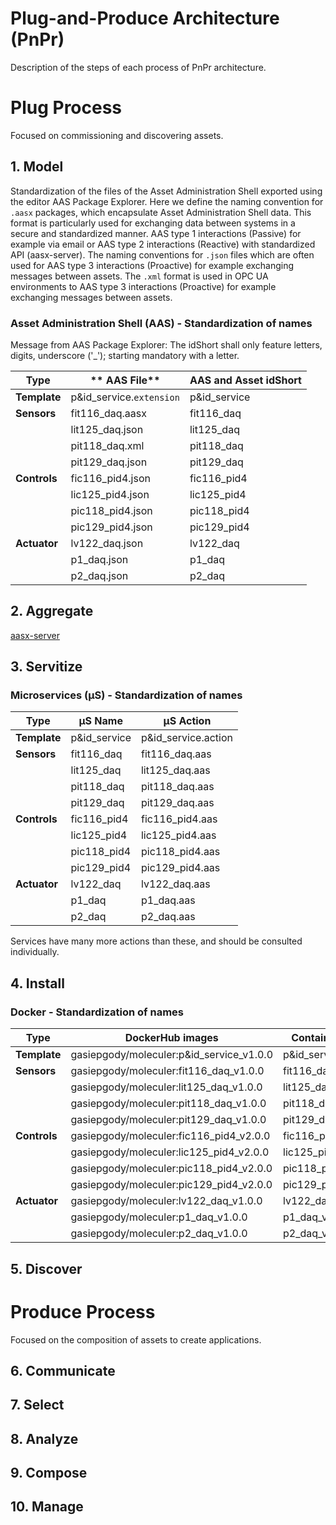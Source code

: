 # Plug-and-Produce Architecture (PnPr)

Description of the steps of each process of PnPr architecture.

# Plug Process

Focused on commissioning and discovering assets.

## 1. Model 

Standardization of the files of the Asset Administration Shell exported using the editor AAS Package Explorer. Here we define the naming convention for `.aasx` packages, which encapsulate Asset Administration Shell data. This format is particularly used for exchanging data between systems in a secure and standardized manner. AAS type 1 interactions (Passive) for example via email or AAS type 2 interactions (Reactive) with standardized API (aasx-server). The naming conventions for `.json` files which are often used for AAS type 3 interactions (Proactive) for example exchanging messages between assets. 
The `.xml` format is used in OPC UA environments to AAS type 3 interactions (Proactive) for example exchanging messages between assets.

### Asset Administration Shell (AAS) - Standardization of names
Message from AAS Package Explorer: The idShort shall only feature letters, digits, underscore ('_'); starting mandatory with a letter.

| **Type**     | ** AAS File**            | **AAS and Asset idShort** |
| ------------ | ------------------------ | ------------------------- |
| **Template** | p&id_service.`extension` | p&id_service              |
| **Sensors**  | fit116_daq.aasx          | fit116_daq                |
|              | lit125_daq.json          | lit125_daq                |
|              | pit118_daq.xml           | pit118_daq                |
|              | pit129_daq.json          | pit129_daq                |
| **Controls** | fic116_pid4.json         | fic116_pid4               |
|              | lic125_pid4.json         | lic125_pid4               |
|              | pic118_pid4.json         | pic118_pid4               |
|              | pic129_pid4.json         | pic129_pid4               |
| **Actuator** | lv122_daq.json           | lv122_daq                 |
|              | p1_daq.json              | p1_daq                    |
|              | p2_daq.json              | p2_daq                    |




## 2. Aggregate
[aasx-server](https://github.com/pontarolli/aasx-server)


## 3. Servitize

### Microservices (μS) - Standardization of names


| **Type**     | **μS Name**  | **μS Action**       |
| ------------ | ------------ | ------------------- |
| **Template** | p&id_service | p&id_service.action |
| **Sensors**  | fit116_daq   | fit116_daq.aas      |
|              | lit125_daq   | lit125_daq.aas      |
|              | pit118_daq   | pit118_daq.aas      |
|              | pit129_daq   | pit129_daq.aas      |
| **Controls** | fic116_pid4  | fic116_pid4.aas     |
|              | lic125_pid4  | lic125_pid4.aas     |
|              | pic118_pid4  | pic118_pid4.aas     |
|              | pic129_pid4  | pic129_pid4.aas     |
| **Actuator** | lv122_daq    | lv122_daq.aas       |
|              | p1_daq       | p1_daq.aas          |
|              | p2_daq       | p2_daq.aas          |

Services have many more actions than these, and should be consulted individually.

## 4. Install


### Docker - Standardization of names

| **Type**     | **DockerHub images**                     | **Container name**  |
| ------------ | ---------------------------------------- | ------------------- |
| **Template** | gasiepgody/moleculer:p&id_service_v1.0.0 | p&id_service_v1.0.0 |
| **Sensors**  | gasiepgody/moleculer:fit116_daq_v1.0.0   | fit116_daq_v1.0.0   |
|              | gasiepgody/moleculer:lit125_daq_v1.0.0   | lit125_daq_v1.0.0   |
|              | gasiepgody/moleculer:pit118_daq_v1.0.0   | pit118_daq_v1.0.0   |
|              | gasiepgody/moleculer:pit129_daq_v1.0.0   | pit129_daq_v1.0.0   |
| **Controls** | gasiepgody/moleculer:fic116_pid4_v2.0.0  | fic116_pid4_v2.0.0  |
|              | gasiepgody/moleculer:lic125_pid4_v2.0.0  | lic125_pid4_v2.0.0  |
|              | gasiepgody/moleculer:pic118_pid4_v2.0.0  | pic118_pid4_v2.0.0  |
|              | gasiepgody/moleculer:pic129_pid4_v2.0.0  | pic129_pid4_v2.0.0  |
| **Actuator** | gasiepgody/moleculer:lv122_daq_v1.0.0    | lv122_daq_v1.0.0    |
|              | gasiepgody/moleculer:p1_daq_v1.0.0       | p1_daq_v1.0.0       |
|              | gasiepgody/moleculer:p2_daq_v1.0.0       | p2_daq_v1.0.0       |

## 5. Discover

# Produce Process

Focused on the composition of assets to create applications.

## 6. Communicate
## 7. Select
## 8. Analyze
## 9. Compose
## 10. Manage


